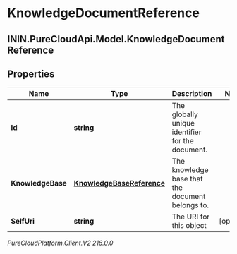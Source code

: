 # KnowledgeDocumentReference

## ININ.PureCloudApi.Model.KnowledgeDocumentReference

## Properties

|Name | Type | Description | Notes|
|------------ | ------------- | ------------- | -------------|
| **Id** | **string** | The globally unique identifier for the document. | |
| **KnowledgeBase** | [**KnowledgeBaseReference**](KnowledgeBaseReference) | The knowledge base that the document belongs to. | |
| **SelfUri** | **string** | The URI for this object | [optional] |



_PureCloudPlatform.Client.V2 216.0.0_
